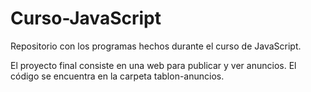 Curso-JavaScript
================

Repositorio con los programas hechos durante el curso de JavaScript.

El proyecto final consiste en una web para publicar y ver anuncios. El código se encuentra en la carpeta tablon-anuncios.
